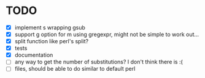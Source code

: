 # TODO #
- [x] implement s wrapping gsub
- [x] support g option for m using gregexpr, might not be simple to work out...
- [x] split function like perl's split?
- [x] tests
- [x] documentation
- [ ] any way to get the number of substitutions?  I don't think there is :(
- [ ] files, should be able to do similar to default perl
